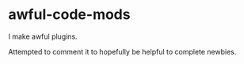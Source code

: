# awful-code-mods
I make awful plugins.

Attempted to comment it to hopefully be helpful to complete newbies.
